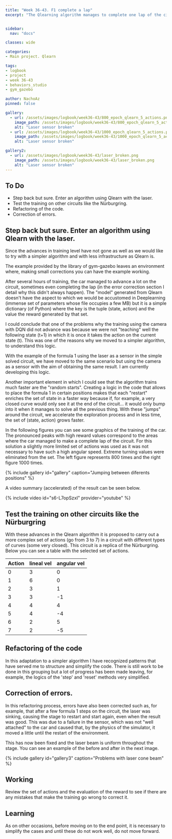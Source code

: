 ```yaml
---
title: "Week 36-43. F1 complete a lap"
excerpt: "The Qlearning algorithm manages to complete one lap of the circuit."


sidebar:
  nav: "docs"

classes: wide

categories:
- Main project. Qlearn

tags:
- logbook
- project
- week 36-43
- behaviors_studio
- gym_gazebo

author: NachoAz
pinned: false

gallery:
  - url: /assets/images/logbook/week36-43/800_epoch_qlearn_5_actions.png
    image_path: /assets/images/logbook/week36-43/800_epoch_qlearn_5_actions.png
    alt: "Laser sensor broken"
  - url: /assets/images/logbook/week36-43/1000_epoch_qlearn_5_actions.png
    image_path: /assets/images/logbook/week36-43/1000_epoch_qlearn_5_actions.png
    alt: "Laser sensor broken"

gallery2:
  - url: /assets/images/logbook/week36-43/laser_broken.png
    image_path: /assets/images/logbook/week36-43/laser_broken.png
    alt: "Laser sensor broken"
---
```


## To Do

- Step back but sure. Enter an algorithm using Qlearn with the laser.
- Test the training on other circuits like the Nürburgring.
- Refactoring of the code.
- Correction of errors.

## Step back but sure. Enter an algorithm using Qlearn with the laser.

Since the advances in training level have not gone as well as we would like to try with a simpler algorithm and with less infrastructure as Qlearn is.

The example provided by the library of gym-gazebo leaves an environment where, making small corrections you can have the example working.

After several hours of training, the car managed to advance a lot on the circuit, sometimes even completing the lap (in the error correction section I detail why this didn't always happen). The "model" generated from Qlearn doesn't have the aspect to which we would be accustomed in Deeplearning (immense set of parameters whose file occupies a few MB) but it is a simple dictionary (of Python) where the key is the tuple (state, action) and the value the reward generated by that set.

I could conclude that one of the problems why the training using the camera with DQN did not advance was because we were not "teaching" well the following state (t+1) in which it is once it takes the action on the current state (t). This was one of the reasons why we moved to a simpler algorithm, to understand this logic.

With the example of the formula 1 using the laser as a sensor in the simple solved circuit, we have moved to the same scenario but using the camera as a sensor with the aim of obtaining the same result. I am currently developing this logic.

Another important element in which I could see that the algorithm trains much faster are the "random starts". Creating a logic in the code that allows to place the formula 1 in certain positions makes that each "restart" enriches the set of state in a faster way because if, for example, a very closed curve would only see it at the end of the circuit... it would only bump into it when it manages to solve all the previous thing. With these "jumps" around the circuit, we accelerate the exploration process and in less time, the set of (state, action) grows faster.

In the following figures you can see some graphics of the training of the car. The pronounced peaks with high reward values correspond to the areas where the car managed to make a complete lap of the circuit. For this solution a slightly more limited set of actions was used as it was not necessary to have such a high angular speed. Extreme turning values were eliminated from the set. The left figure represents 800 times and the right figure 1000 times.

{% include gallery id="gallery" caption="Jumping between diferents positions" %}

A video summary (accelerated) of the result can be seen below.

{% include video id="s6-L7opSzxI" provider="youtube" %}

## Test the training on other circuits like the Nürburgring

With these advances in the Qlearn algorithm it is proposed to carry out a more complex set of actions (go from 3 to 7) in a circuit with different types of curves (some very closed). This circuit is a replica of the Nürburgring. Below you can see a table with the selected set of actions.

| Action | lineal vel | angular vel |
| ------ | ----------- | ------------ |
| 0      | 3           | 0            |
| 1      | 6           | 0            |
| 2      | 3           | 1            |
| 3      | 3           | -1           |
| 4      | 4           | 4            |
| 5      | 4           | -4           |
| 6      | 2           | 5            |
| 7      | 2           | -5           |

## Refactoring of the code

In this adaptation to a simpler algorithm I have recognized patterns that have served me to structure and simplify the code. There is still work to be done in this grouping but a lot of progress has been made leaving, for example, the logics of the 'step' and 'reset' methods very simplified.

## Correction of errors.

In this refactoring process, errors have also been corrected such as, for example, that after a few formula 1 steps on the circuit, the laser was sinking, causing the stage to restart and start again, even when the result was good. This was due to a failure in the sensor, which was not "well attached" to the car and caused that, by the physics of the simulator, it moved a little until the restart of the environment.

This has now been fixed and the laser beam is uniform throughout the stage. You can see an example of the before and after in the next image.

{% include gallery id="gallery3" caption="Problems with laser cone beam" %}

## Working

Review the set of actions and the evaluation of the reward to see if there are any mistakes that make the training go wrong to correct it.

## Learning

As on other occasions, before moving on to the end point, it is necessary to simplify the cases and until these do not work well, do not move forward.